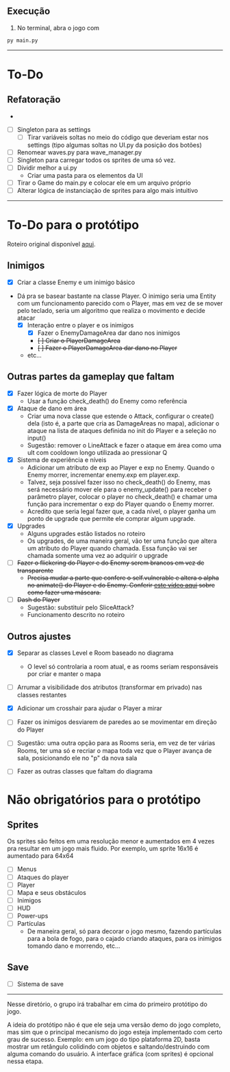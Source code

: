 ## Execução

1. No terminal, abra o jogo com
```sh
py main.py
```

___
# To-Do
## Refatoração
- 
- [ ] Singleton para as settings
  - [ ] Tirar variáveis soltas no meio do código que deveriam estar nos settings (tipo algumas soltas no UI.py da posição dos botões)
- [ ] Renomear waves.py para wave_manager.py
- [ ] Singleton para carregar todos os sprites de uma só vez.
- [ ] Dividir melhor a ui.py
  - Criar uma pasta para os elementos da UI
- [ ] Tirar o Game do main.py e colocar ele em um arquivo próprio
- [ ] Alterar lógica de instanciação de sprites para algo mais intuitivo
___

# To-Do para o protótipo

Roteiro original
disponível [aqui](https://docs.google.com/document/d/189AMDekPZeVRerxjPzfzko3lhdjk1klbzrnkBnuZqAE/edit?usp=sharing).

## Inimigos

- [x] Criar a classe Enemy e um inimigo básico
- Dá pra se basear bastante na classe Player. O inimigo seria uma Entity com um funcionamento parecido com o Player, mas
  em vez de se mover pelo teclado, seria um algoritmo que realiza o movimento e decide atacar
    - [x] Interação entre o player e os inimigos
        - [x] Fazer o EnemyDamageArea dar dano nos inimigos
        - ~~[ ] Criar o PlayerDamageArea~~
        - ~~[ ] Fazer o PlayerDamageArea dar dano no Player~~
    - etc...

## Outras partes da gameplay que faltam

- [x] Fazer lógica de morte do Player
    - Usar a função check_death() do Enemy como referência
- [x] Ataque de dano em área
    - Criar uma nova classe que estende o Attack, configurar o create() dela (isto é, a parte que cria as DamageAreas no
      mapa), adicionar o ataque na lista de ataques definida no init do Player e a seleção no input()
    - Sugestão: remover o LineAttack e fazer o ataque em área como uma ult com cooldown longo utilizada ao pressionar Q
- [x] Sistema de experiência e níveis
    - Adicionar um atributo de exp ao Player e exp no Enemy. Quando o Enemy morrer, incrementar enemy.exp em player.exp.
    - Talvez, seja possível fazer isso no check_death() do Enemy, mas será necessário mover ele para o enemy_update()
      para receber o parâmetro player, colocar o player no check_death() e chamar uma função para incrementar o exp do
      Player quando o Enemy morrer.
    - Acredito que seria legal fazer que, a cada nível, o player ganha um ponto de upgrade que permite ele comprar algum
      upgrade.
- [x] Upgrades
    - Alguns upgrades estão listados no roteiro
    - Os upgrades, de uma maneira geral, vão ter uma função que altera um atributo do Player quando chamada. Essa função
      vai ser chamada somente uma vez ao adquirir o upgrade
- [ ] ~~Fazer o flickering do Player e do Enemy serem brancos em vez de transparente~~
    - ~~Precisa mudar a parte que confere o self.vulnerable e altera o alpha no animate() do Player e do Enemy.
      Conferir [este vídeo aqui](https://www.youtube.com/watch?v=uW3Fhe-Vkx4) sobre como fazer uma máscara.~~
- [ ] ~~Dash do Player~~
    - Sugestão: substituir pelo SliceAttack?
    - Funcionamento descrito no roteiro

## Outros ajustes

- [x] Separar as classes Level e Room baseado no diagrama
    - O level só controlaria a room atual, e as rooms seriam responsáveis por criar e manter o mapa

- [ ] Arrumar a visibilidade dos atributos (transformar em privado) nas classes restantes

- [x] Adicionar um crosshair para ajudar o Player a mirar

- [ ] Fazer os inimigos desviarem de paredes ao se movimentar em direção do Player

- [ ] Sugestão: uma outra opção para as Rooms seria, em vez de ter várias Rooms, ter uma só e recriar o mapa toda vez que o Player
  avança de sala, posicionando ele no "p" da nova sala

- [ ] Fazer as outras classes que faltam do diagrama

# Não obrigatórios para o protótipo

## Sprites

Os sprites são feitos em uma resolução menor e aumentados em 4 vezes pra resultar em um jogo mais fluido. Por exemplo,
um sprite 16x16 é aumentado para 64x64

- [ ] Menus
- [ ] Ataques do player
- [ ] Player
- [ ] Mapa e seus obstáculos
- [ ] Inimigos
- [ ] HUD
- [ ] Power-ups
- [ ] Partículas
    - De maneira geral, só para decorar o jogo mesmo, fazendo partículas para a bola de fogo, para o cajado criando
      ataques, para os inimigos tomando dano e morrendo, etc...

## Save

- [ ] Sistema de save

---

Nesse diretório, o grupo irá trabalhar em cima do primeiro protótipo do jogo.

A ideia do protótipo não é que ele seja uma versão demo do jogo completo, mas sim que o principal mecanismo do jogo
esteja implementado com certo grau de sucesso. Exemplo: em um jogo do tipo plataforma 2D, basta mostrar um retângulo
colidindo com objetos e saltando/destruindo com alguma comando do usuário. A interface gráfica (com sprites) é opcional
nessa etapa.
